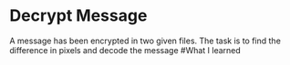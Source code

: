 # Decrypt Message
A message has been encrypted in two given files. The task is to find the difference in pixels and decode the message
#What I learned
